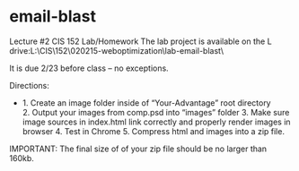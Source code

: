 # email-blast
Lecture #2 CIS 152 Lab/Homework
The lab project is available on the L drive:L:\CIS\152\020215-weboptimization\lab-email-blast\

It is due 2/23 before class – no exceptions.

Directions:
<ul>
<li>1. Create an image folder inside of “Your-Advantage” root directory</li>
2. Output your images from comp.psd into “images” folder
3. Make sure image sources in index.html link correctly and properly render images in browser
4. Test in Chrome
5. Compress html and images into a zip file. 
</ul>
IMPORTANT: The final size of of your zip file should be no larger than 160kb.
